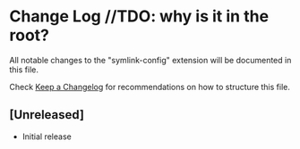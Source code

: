 # Change Log //TDO: why is it in the root?

All notable changes to the "symlink-config" extension will be documented in this file.

Check [Keep a Changelog](http://keepachangelog.com/) for recommendations on how to structure this file.

## [Unreleased]

- Initial release
